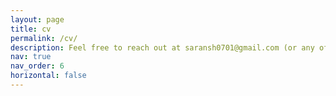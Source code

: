 ```yaml
---
layout: page
title: cv
permalink: /cv/
description: Feel free to reach out at saransh0701@gmail.com (or any of my socials) for the latest copy of my CV!
nav: true
nav_order: 6
horizontal: false
---
```

